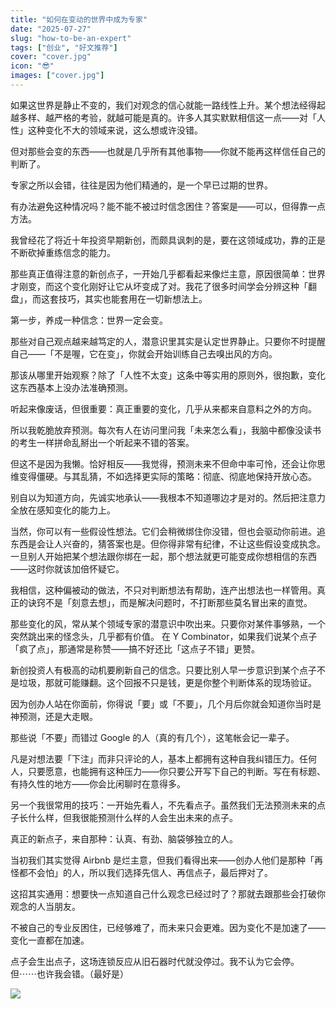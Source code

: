 ```yaml
---
title: "如何在变动的世界中成为专家"
date: "2025-07-27"
slug: "how-to-be-an-expert"
tags: ["创业", "好文推荐"]
cover: "cover.jpg"
icon: "😎"
images: ["cover.jpg"]
---
```

如果这世界是静止不变的，我们对观念的信心就能一路线性上升。某个想法经得起越多样、越严格的考验，就越可能是真的。许多人其实默默相信这一点——对「人性」这种变化不大的领域来说，这么想或许没错。



但对那些会变的东西——也就是几乎所有其他事物——你就不能再这样信任自己的判断了。



专家之所以会错，往往是因为他们精通的，是一个早已过期的世界。



有办法避免这种情况吗？能不能不被过时信念困住？答案是——可以，但得靠一点方法。



我曾经花了将近十年投资早期新创，而颇具讽刺的是，要在这领域成功，靠的正是不断砍掉重练信念的能力。



那些真正值得注意的新创点子，一开始几乎都看起来像烂主意，原因很简单：世界才刚变，而这个变化刚好让它从坏变成了对。我花了很多时间学会分辨这种「翻盘」，而这套技巧，其实也能套用在一切新想法上。



第一步，养成一种信念：世界一定会变。



那些对自己观点越来越笃定的人，潜意识里其实是认定世界静止。只要你不时提醒自己——「不是喔，它在变」，你就会开始训练自己去嗅出风的方向。



那该从哪里开始观察？除了「人性不太变」这条中等实用的原则外，很抱歉，变化这东西基本上没办法准确预测。



听起来像废话，但很重要：真正重要的变化，几乎从来都来自意料之外的方向。



所以我乾脆放弃预测。每次有人在访问里问我「未来怎么看」，我脑中都像没读书的考生一样拼命乱掰出一个听起来不错的答案。



但这不是因为我懒。恰好相反——我觉得，预测未来不但命中率可怜，还会让你思维变得僵硬。与其乱猜，不如选择更实际的策略：彻底、彻底地保持开放心态。



别自以为知道方向，先诚实地承认——我根本不知道哪边才是对的。然后把注意力全放在感知变化的能力上。



当然，你可以有一些假设性想法。它们会稍微绑住你没错，但也会驱动你前进。追东西是会让人兴奋的，猜答案也是。但你得非常有纪律，不让这些假设变成执念。
一旦别人开始把某个想法跟你绑在一起，那个想法就更可能变成你想相信的东西——这时你就该加倍怀疑它。



我相信，这种偏被动的做法，不只对判断想法有帮助，连产出想法也一样管用。真正的诀窍不是「刻意去想」，而是解决问题时，不打断那些莫名冒出来的直觉。



那些变化的风，常从某个领域专家的潜意识中吹出来。只要你对某件事够熟，一个突然跳出来的怪念头，几乎都有价值。
在 Y Combinator，如果我们说某个点子「疯了点」，那通常是称赞——搞不好还比「这点子不错」更赞。



新创投资人有极高的动机要刷新自己的信念。只要比别人早一步意识到某个点子不是垃圾，那就可能赚翻。这个回报不只是钱，更是你整个判断体系的现场验证。



因为创办人站在你面前，你得说「要」或「不要」，几个月后你就会知道你当时是神预测，还是大走眼。



那些说「不要」而错过 Google 的人（真的有几个），这笔帐会记一辈子。



凡是对想法要「下注」而非只评论的人，基本上都拥有这种自我纠错压力。任何人，只要愿意，也能拥有这种压力——你只要公开写下自己的判断。写在有标题、有持久性的地方——你会比闲聊时在意得多。



另一个我很常用的技巧：一开始先看人，不先看点子。虽然我们无法预测未来的点子长什么样，但我很能预测什么样的人会生出未来的点子。



真正的新点子，来自那种：认真、有劲、脑袋够独立的人。



当初我们其实觉得 Airbnb 是烂主意，但我们看得出来——创办人他们是那种「再怪都不会怕」的人，所以我们选择先信人、再信点子，最后押对了。



这招其实通用：想要快一点知道自己什么观念已经过时了？那就去跟那些会打破你观念的人当朋友。



不被自己的专业反困住，已经够难了，而未来只会更难。因为变化不是加速了——变化一直都在加速。



点子会生出点子，这场连锁反应从旧石器时代就没停过。我不认为它会停。
但⋯⋯也许我会错。（最好是）




![](https://prod-files-secure.s3.us-west-2.amazonaws.com/112d0858-5090-4d34-a606-b75eb8d65fd2/46476355-9cf3-4e99-9b7a-3531bc426380/1000202064.png?X-Amz-Algorithm=AWS4-HMAC-SHA256&X-Amz-Content-Sha256=UNSIGNED-PAYLOAD&X-Amz-Credential=ASIAZI2LB4662EZOWKDB%2F20250823%2Fus-west-2%2Fs3%2Faws4_request&X-Amz-Date=20250823T053159Z&X-Amz-Expires=3600&X-Amz-Security-Token=IQoJb3JpZ2luX2VjEM3%2F%2F%2F%2F%2F%2F%2F%2F%2F%2FwEaCXVzLXdlc3QtMiJIMEYCIQDoXd2ut6fOfiyGjzxdOCILWJrDzubJMatiMps2vWvEtwIhAOkaYACaTqYIO0ITYMx88JY9MIw%2FTAMdGYGBSMvsa5QpKv8DCCYQABoMNjM3NDIzMTgzODA1Igxn4gMPT1MCImBw4y8q3AO6PVjOr6WDiznHfQSKD49iMUDsuHp80L0h7a2YnFctzo7pVfF8NwRjAOR%2FzfOE4DxNeOyHpcDxMra6s%2BzALce4igsLJNHd%2F4R%2BG3oOF8bjGNGPyBR89%2BH1zvaolFNARhjiLfytaoM3pbuwOw0JYoQf6cjFQlq6Zq5QPx%2FfU6mCT47byAG1LZ%2BySGoSn1tO2jeivKdzKLnwqlNBpUifKtzGT6pd1%2FKY4fj9AXBTNwiE9%2FGVRAjvoDVo1DYGC1sQ%2B7toddSIId6U3tIm2Y2oCwNCrGSIlrdgdk1YJou8RmIA2rBE2zw4yRzk0OzqhcWCU%2FZxCU5T1KLQr97xOjypPKFWD%2BGkY1aZ6WHrqzgyQ9PA6m8%2FTidK5jvvIQYcEzXz8YohNaNCBtxyslEPy1wzAEDL1f%2FVWE%2B8PeJM0z9p37Moc7%2F6YXEcKNYmG2ixchjbJx9Rql7bDJbKw7w%2FjbkMBE%2FxthVrkCxcMiF6bwAn7QXZ6Kik7jjCHRCUM8nfmOc4JXyFp3g6Ekf%2FltIHSOeBJMtI07G53fATRAaiwFJ7JJ37QgOQ12j7%2Fm7fzzz41t5OLT1vuUpTiWkDdc520v6BWO%2BUZGTtOp6O3x2mPlz84B77FoO%2BwLoIxU9UopmKmzC7jKXFBjqkAZqO9Z8%2BWfm5xSIK2mL3X2C1tiaOsBg2pAxJs79WKdbYSxMUie1G2GdY1vN0OXRV7LZND2e5A6128rXbx3AJaFNdgMf%2FjMtXEpr0mg2yVIuF8x7KDlFf1Lb6AATjkCfDw4Ilki0a1%2BNbnpEjTq8rPYzTJ7oozZDghvZvjx9R4JdO%2FmW3E1HJrvXFGDnVsatmAJr%2FH%2B5pYcJh6QkvteSLaoqNFjLG&X-Amz-Signature=a782c7947f4c44d2eb72ce75cb560ba7389768ecb9abfc31961ebfa08c8f9d19&X-Amz-SignedHeaders=host&x-amz-checksum-mode=ENABLED&x-id=GetObject)

